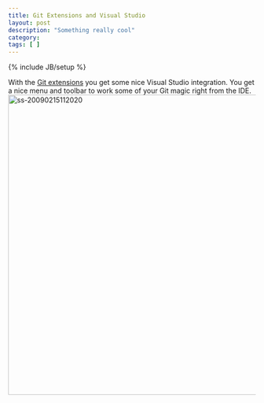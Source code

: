 ```yaml
---
title: Git Extensions and Visual Studio
layout: post
description: "Something really cool"
category:
tags: [ ] 
---
```

{% include JB/setup %}



With the <a href="http://sourceforge.net/projects/gitextensions/">Git extensions</a> you get some nice Visual Studio integration. You get a nice menu and toolbar to work some of your Git magic right from the IDE. 
<img src="/wp-content/uploads/2009/02/ss-20090215112020.png" alt="ss-20090215112020" title="ss-20090215112020" width="700" height="610" class="alignnone size-full wp-image-670" />
